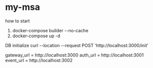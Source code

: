 # my-msa

how to start

1. docker-compose builder --no-cache
2. docker-compose up -d

DB initialize
curl --location --request POST 'http://localhost:3000/init'

gateway_url = http://localhost:3000
auth_url = http://localhost:3001
event_url = http://localhost:3002

